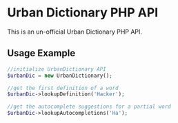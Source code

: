 Urban Dictionary PHP API
====================

This is an un-official Urban Dictionary PHP API.

## Usage Example

```PHP
//initialize UrbanDictionary API
$urbanDic = new UrbanDictionary();

//get the first definition of a word
$urbanDic->lookupDefinition('Hacker');

//get the autocomplete suggestions for a partial word
$urbanDic->lookupAutocompletions('Ha');
```
